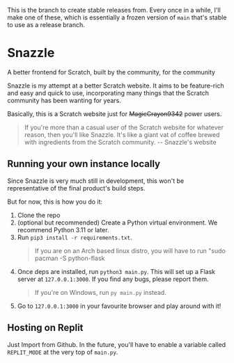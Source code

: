This is the branch to create stable releases from. Every once in a while, I'll make one of these, which is essentially a frozen version of `main` that's stable to use as a release branch.

# Snazzle
A better frontend for Scratch, built by the community, for the community

Snazzle is my attempt at a better Scratch website. It aims to be feature-rich and easy and quick to use, incorporating many things that the Scratch community has been wanting for years.

Basically, this is a Scratch website just for <s>MagicCrayon9342</s> power users.

> If you're more than a casual user of the Scratch website for whatever reason, then you'll like Snazzle.
> It's like a giant vat of coffee brewed with ingredients from the Scratch community.
-- Snazzle's website

## Running your own instance locally
Since Snazzle is very much still in development, this won't be representative of the final product's build steps.

But for now, this is how you do it:
1. Clone the repo
2. (optional but recommended) Create a Python virtual environment. We recommend Python 3.11 or later.
3. Run `pip3 install -r requirements.txt`.
   > If you are on an Arch based linux distro, you will have to run "sudo pacman -S python-flask
4. Once deps are installed, run `python3 main.py`. This will set up a Flask server at `127.0.0.1:3000`. If you find any bugs, please report them.
   > If you're on Windows, run `py main.py` instead.
5. Go to `127.0.0.1:3000` in your favourite browser and play around with it!

## Hosting on Replit
Just Import from Github. In the future, you'll have to enable a variable called `REPLIT_MODE` at the very top of `main.py`.
